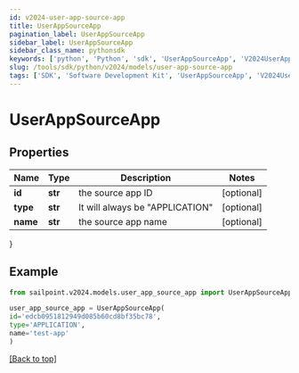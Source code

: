 ```yaml
---
id: v2024-user-app-source-app
title: UserAppSourceApp
pagination_label: UserAppSourceApp
sidebar_label: UserAppSourceApp
sidebar_class_name: pythonsdk
keywords: ['python', 'Python', 'sdk', 'UserAppSourceApp', 'V2024UserAppSourceApp'] 
slug: /tools/sdk/python/v2024/models/user-app-source-app
tags: ['SDK', 'Software Development Kit', 'UserAppSourceApp', 'V2024UserAppSourceApp']
---
```


# UserAppSourceApp


## Properties

Name | Type | Description | Notes
------------ | ------------- | ------------- | -------------
**id** | **str** | the source app ID | [optional] 
**type** | **str** | It will always be \"APPLICATION\" | [optional] 
**name** | **str** | the source app name | [optional] 
}

## Example

```python
from sailpoint.v2024.models.user_app_source_app import UserAppSourceApp

user_app_source_app = UserAppSourceApp(
id='edcb0951812949d085b60cd8bf35bc78',
type='APPLICATION',
name='test-app'
)

```
[[Back to top]](#) 

